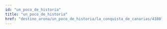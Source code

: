 ```yaml
---
id: "un_poco_de_historia"
title: "un_poco_de_historia"
href: "destino_arona/un_poco_de_historia/la_conquista_de_canarias/4180"
---
```

